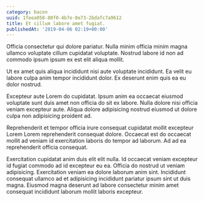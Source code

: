 ```yaml
---
category: bacon
uuid: 1feea058-80f0-4b7e-8e73-2bdafc7a9612
title: Et cillum labore amet fugiat.
publishedAt: '2019-04-06 02:19+00:00'
---
```


Officia consectetur qui dolore pariatur. Nulla minim officia minim magna ullamco voluptate cillum cupidatat voluptate. Nostrud labore id non ad commodo ipsum ipsum ex est elit aliqua mollit.

Ut ex amet quis aliqua incididunt nisi aute voluptate incididunt. Ea velit eu labore culpa anim tempor incididunt dolor. Ex deserunt enim quis ea eu dolor nostrud.

Excepteur aute Lorem do cupidatat. Ipsum anim ea occaecat eiusmod voluptate sunt duis amet non officia do sit ex labore. Nulla dolore nisi officia veniam excepteur aute. Aliqua dolore adipisicing nostrud eiusmod ut dolore culpa non adipisicing proident ad.

Reprehenderit et tempor officia irure consequat cupidatat mollit excepteur Lorem Lorem reprehenderit consequat dolore. Occaecat est do occaecat mollit ad veniam id exercitation laboris do tempor ad laborum. Ad ad ea reprehenderit officia consequat.

Exercitation cupidatat anim duis elit elit nulla. Id occaecat veniam excepteur id fugiat commodo ad id excepteur eu ea. Officia do nostrud ut veniam adipisicing. Exercitation veniam ea dolore laborum anim sint. Incididunt consequat ullamco ad et adipisicing incididunt pariatur ipsum sint ut duis magna. Eiusmod magna deserunt ad labore consectetur minim amet consequat incididunt laborum mollit laboris excepteur.